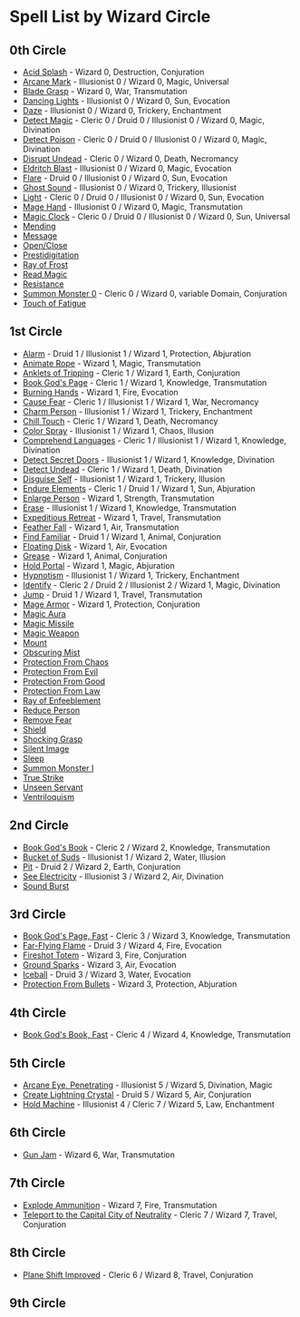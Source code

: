 # Spell List by Wizard Circle

## 0th Circle

- [Acid Splash](/Magic/A/AcidSplash.md) - Wizard 0, Destruction, Conjuration
- [Arcane Mark](/Magic/A/ArcaneMark.md) - Illusionist 0 / Wizard 0, Magic, Universal
- [Blade Grasp](/Magic/B/BladeGrasp.md) - Wizard 0, War, Transmutation
- [Dancing Lights](/Magic/D/DancingLights.md) - Illusionist 0 / Wizard 0, Sun, Evocation
- [Daze](/Magic/D/Daze.md) - Illusionist 0 / Wizard 0, Trickery, Enchantment
- [Detect Magic](/Magic/D/DetectMagic.md) - Cleric 0 / Druid 0 / Illusionist 0 / Wizard 0, Magic, Divination
- [Detect Poison](/Magic/D/DetectPoison.md) - Cleric 0 / Druid 0 / Illusionist 0 / Wizard 0, Magic, Divination
- [Disrupt Undead](/Magic/D/DisruptUndead.md) - Cleric 0 / Wizard 0, Death, Necromancy
- [Eldritch Blast](/Magic/E/EldritchBlast.md) - Illusionist 0 / Wizard 0, Magic, Evocation
- [Flare](/Magic/F/Flare.md) - Druid 0 / Illusionist 0 / Wizard 0, Sun, Evocation
- [Ghost Sound](/Magic/G/GhostSound.md) - Illusionist 0 / Wizard 0, Trickery, Illusionist
- [Light](/Magic/L/Light.md) - Cleric 0 / Druid 0 / Illusionist 0 / Wizard 0, Sun, Evocation
- [Mage Hand](/Magic/M/MageHand.md) - Illusionist 0 / Wizard 0, Magic, Transmutation
- [Magic Clock](/Magic/M/MagicClock.md) - Cleric 0 / Druid 0 / Illusionist 0 / Wizard 0, Sun, Universal
- [Mending](/Magic/M/Mending.md)
- [Message](/Magic/M/Message.md)
- [Open/Close](/Magic/O/OpenClose.md)
- [Prestidigitation](/Magic/P/Prestidigitation.md)
- [Ray of Frost](/Magic/R/RayOfFrost.md)
- [Read Magic](/Magic/R/ReadMagic.md)
- [Resistance](/Magic/R/Resistance.md)
- [Summon Monster 0](/Magic/S/SummonMonster0.md) - Cleric 0 / Wizard 0, variable Domain, Conjuration
- [Touch of Fatigue](/Magic/T/TouchOfFatigue.md)

## 1st Circle

- [Alarm](/Magic/A/Alarm.md) - Druid 1 / Illusionist 1 / Wizard 1, Protection, Abjuration
- [Animate Rope](/Magic/A/AnimateRope.md) - Wizard 1, Magic, Transmutation
- [Anklets of Tripping](/Magic/A/AnkletsOfTripping.md) - Cleric 1 / Wizard 1, Earth, Conjuration
- [Book God's Page](/Magic/B/BookGodsPage.md) - Cleric 1 / Wizard 1, Knowledge, Transmutation
- [Burning Hands](/Magic/B/BurningHands.md) - Wizard 1, Fire, Evocation
- [Cause Fear](/Magic/C/CauseFear.md) - Cleric 1 / Illusionist 1 / Wizard 1, War, Necromancy
- [Charm Person](/Magic/C/CharmPerson.md) - Illusionist 1 / Wizard 1, Trickery, Enchantment
- [Chill Touch](/Magic/C/ChillTouch.md) - Cleric 1 / Wizard 1, Death, Necromancy
- [Color Spray](/Magic/C/ColorSpray.md) - Illusionist 1 / Wizard 1, Chaos, Illusion
- [Comprehend Languages](/Magic/C/ComprehendLanguages.md) - Cleric 1 / Illusionist 1 / Wizard 1, Knowledge, Divination
- [Detect Secret Doors](/Magic/D/DetectSecretDoors.md) - Illusionist 1 / Wizard 1, Knowledge, Divination
- [Detect Undead](/Magic/D/DetectUndead.md) - Cleric 1 / Wizard 1, Death, Divination
- [Disguise Self](/Magic/D/DisguiseSelf.md) - Illusionist 1 / Wizard 1, Trickery, Illusion
- [Endure Elements](/Magic/E/EndureElements.md) - Cleric 1 / Druid 1 / Wizard 1, Sun, Abjuration
- [Enlarge Person](/Magic/E/EnlargePerson.md) - Wizard 1, Strength, Transmutation
- [Erase](/Magic/E/Erase.md) - Illusionist 1 / Wizard 1, Knowledge, Transmutation
- [Expeditious Retreat](/Magic/E/ExpeditiousRetreat.md) - Wizard 1, Travel, Transmutation
- [Feather Fall](/Magic/F/FeatherFall.md) - Wizard 1, Air, Transmutation
- [Find Familiar](/Magic/F/FindFamiliar.md) - Druid 1 / Wizard 1, Animal, Conjuration
- [Floating Disk](/Magic/F/FloatingDisk.md) - Wizard 1, Air, Evocation
- [Grease](/Magic/G/Grease.md) - Wizard 1, Animal, Conjuration
- [Hold Portal](/Magic/H/HoldPortal.md) - Wizard 1, Magic, Abjuration
- [Hypnotism](/Magic/H/Hypnotism.md) - Illusionist 1 / Wizard 1, Trickery, Enchantment
- [Identify](/Magic/I/Identify.md) - Cleric 2 / Druid 2 / Illusionist 2 / Wizard 1, Magic, Divination
- [Jump](/Magic/J/Jump.md) - Druid 1 / Wizard 1, Travel, Transmutation
- [Mage Armor](/Magic/M/MageArmor.md) - Wizard 1, Protection, Conjuration
- [Magic Aura](/Magic/M/MagicAura.md)
- [Magic Missile](/Magic/M/MagicMissile.md)
- [Magic Weapon](/Magic/M/MagicWeapon.md)
- [Mount](/Magic/M/Mount.md)
- [Obscuring Mist](/Magic/O/ObscuringMist.md)
- [Protection From Chaos](/Magic/P/ProtectionFromChaos.md)
- [Protection From Evil](/Magic/P/ProtectionFromEvil.md)
- [Protection From Good](/Magic/P/ProtectionFromGood.md)
- [Protection From Law](/Magic/P/ProtectionFromLaw.md)
- [Ray of Enfeeblement](/Magic/R/RayOfEnfeeblement.md)
- [Reduce Person](/Magic/R/ReducePerson.md)
- [Remove Fear](/Magic/R/RemoveFear.md)
- [Shield](/Magic/S/Shield.md)
- [Shocking Grasp](/Magic/S/ShockingGrasp.md)
- [Silent Image](/Magic/S/SilentImage.md)
- [Sleep](/Magic/S/Sleep.md)
- [Summon Monster I](/Magic/S/SummonMonster1.md)
- [True Strike](/Magic/T/TrueStrike.md)
- [Unseen Servant](/Magic/U/UnseenServant.md)
- [Ventriloquism](/Magic/V/Ventriloquism.md)

## 2nd Circle

- [Book God's Book](/Magic/B/BookGodsBook.md) - Cleric 2 / Wizard 2, Knowledge, Transmutation
- [Bucket of Suds](/Magic/B/BucketOfSuds.md) - Illusionist 1 / Wizard 2, Water, Illusion
- [Pit](/Magic/P/Pit.md) - Druid 2 / Wizard 2, Earth, Conjuration
- [See Electricity](/Magic/S/SeeElectricity.md) - Illusionist 3 / Wizard 2, Air, Divination
- [Sound Burst](/Magic/S/SoundBurst.md)

## 3rd Circle

- [Book God's Page, Fast](/Magic/B/BookGodsPageFast.md) - Cleric 3 / Wizard 3, Knowledge, Transmutation
- [Far-Flying Flame](/Magic/F/FarFlyingFlame.md) - Druid 3 / Wizard 4, Fire, Evocation
- [Fireshot Totem](/Magic/F/FireshotTotem.md) - Wizard 3, Fire, Conjuration
- [Ground Sparks](/Magic/G/GroundSparks.md) - Wizard 3, Air, Evocation
- [Iceball](/Magic/I/Iceball.md) - Druid 3 / Wizard 3, Water, Evocation
- [Protection From Bullets](/Magic/P/ProtectionFromBullets.md) - Wizard 3, Protection, Abjuration

## 4th Circle

- [Book God's Book, Fast](/Magic/B/BookGodsBookFast.md) - Cleric 4 / Wizard 4, Knowledge, Transmutation

## 5th Circle

- [Arcane Eye, Penetrating](/Magic/A/ArcaneEyePenetrating.md) - Illusionist 5 / Wizard 5, Divination, Magic
- [Create Lightning Crystal](/Magic/C/CreateLightningCrystal.md) - Druid 5 / Wizard 5, Air, Conjuration
- [Hold Machine](/Magic/H/HoldMachine.md) - Illusionist 4 / Cleric 7 / Wizard 5, Law, Enchantment

## 6th Circle

- [Gun Jam](/Magic/G/GunJam.md) - Wizard 6, War, Transmutation

## 7th Circle

- [Explode Ammunition](/Magic/E/ExplodeAmmunition.md) - Wizard 7, Fire, Transmutation
- [Teleport to the Capital City of Neutrality](/Magic/T/TeleportToTheCapitalCityOfNeutrality.md) - Cleric 7 / Wizard 7, Travel, Conjuration

## 8th Circle

- [Plane Shift Improved](/Magic/P/PlaneShiftImproved.md) - Cleric 6 / Wizard 8, Travel, Conjuration

## 9th Circle

